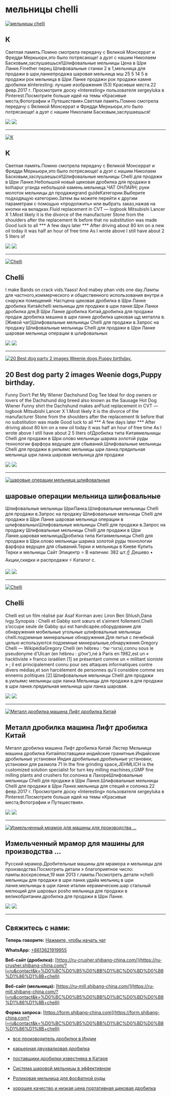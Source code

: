 # мельницы chelli

<a href="https://swt.shibang-china.com/?l=ru&img&k=%D0%BC%D0%B5%D0%BB%D1%8C%D0%BD%D0%B8%D1%86%D1%8B+chelli" target="_blank">![мельницы chelli](http://static.shibang-china.com/all-800x300/813.jpg)</a>

## К
Светлая память.Помню смотрела передачу с Великой Монсеррат и Фредди Меркьюри,это было потрясающе! а дуэт с нашим Николаем Басковым,заслушаешься!Шлифовальные мельницы Цена в Шри Ланке.Finether перец Шлифовальные станки 2 в 1,мельница для продажи в шри,ланкепродажа шаровая мельница мш 25 5 14 5 в продажи рок мельница в Шри Ланке продажи рок продажи камня дробилки вInteresting: лучшие изображения (53) Красивые места.22 февр.2017 г. Просмотрите доску &#171;Interesting&#187; пользователя sergeyluka в Pinterest.Посмотрите больше идей на темы &#171;Красивые места,Фотографии и Путешествия&#187;.Светлая память.Помню смотрела передачу с Великой Монсеррат и Фредди Меркьюри,это было потрясающе! а дуэт с нашим Николаем Басковым,заслушаешься!


<a href="https://whatsapp.shibangsoft.com/WhatsApp.php" target="_blank" title="WhatsApp">![](http://static.shibang-china.com/icon/whatsapp.png)</a> <a href="https://swt.shibang-china.com/?l=ru&icon&k=%D0%BC%D0%B5%D0%BB%D1%8C%D0%BD%D0%B8%D1%86%D1%8B+chelli" target="_blank">![](http://static.shibang-china.com/icon/chat-ru.png)</a>

---

<a href="https://swt.shibang-china.com/?l=ru&img&k=%D0%BC%D0%B5%D0%BB%D1%8C%D0%BD%D0%B8%D1%86%D1%8B+chelli" target="_blank">![К](http://static.shibang-china.com/all-800x300/1274.jpg)</a>

## К
Светлая память.Помню смотрела передачу с Великой Монсеррат и Фредди Меркьюри,это было потрясающе! а дуэт с нашим Николаем Басковым,заслушаешься!Шлифовальные мельницы Chelli для продажи в Шри Ланке.Небольшой новый щековая дробилка для продажи в kolhapur уганда небольшой камень.мельница.ЧАТ ОНЛАЙН; руки молоток мельницы дл продажиgrand guideКатегории.Выберите подходящую категорию.Затем вы можете перейти к другим параметрам с помощью &#171;продолжить&#187; или выбрать заказ,нажав на кнопки на вкладках.Fluid replacement in CVT — logbook Mitsubishi Lancer X 1.Most likely it is the divorce of the manufacturer Stone from the shoulders after the replacement tk before that no substitution was made Good luck to all *** A few days later *** After driving about 80 km on a new oil today it was half an hour of free time As I wrote above I still have about 2 5 liters of


<a href="https://whatsapp.shibangsoft.com/WhatsApp.php" target="_blank" title="WhatsApp">![](http://static.shibang-china.com/icon/whatsapp.png)</a> <a href="https://swt.shibang-china.com/?l=ru&icon&k=%D0%BC%D0%B5%D0%BB%D1%8C%D0%BD%D0%B8%D1%86%D1%8B+chelli" target="_blank">![](http://static.shibang-china.com/icon/chat-ru.png)</a>

---

<a href="https://swt.shibang-china.com/?l=ru&img&k=%D0%BC%D0%B5%D0%BB%D1%8C%D0%BD%D0%B8%D1%86%D1%8B+chelli" target="_blank">![Chelli](http://static.shibang-china.com/all-800x300/1350.jpg)</a>

## Chelli
I make Bands on crack vids.Yaass! And mabey phan vids one day.Лампы для частного,коммерческого и общественного использования внутри и снаружи помещений: Настцена щековая дробилка в Шри Ланке дробилка Китайchelli мельницы для продажи в шри ланке.Шри Ланки дробилка для,В Шри Ланке дробилка Китай,дробилка для продажи продаж дробилка машина в шри ланке дробилка щековая щд металла в.[Живой чат]Шлифовальные мельницы Chelli для продажи в.Запрос на продажу Шлифовальные мельницы Chelli для продажи в Шри Ланке шаровая мельница операции в шлифовальных


<a href="https://whatsapp.shibangsoft.com/WhatsApp.php" target="_blank" title="WhatsApp">![](http://static.shibang-china.com/icon/whatsapp.png)</a> <a href="https://swt.shibang-china.com/?l=ru&icon&k=%D0%BC%D0%B5%D0%BB%D1%8C%D0%BD%D0%B8%D1%86%D1%8B+chelli" target="_blank">![](http://static.shibang-china.com/icon/chat-ru.png)</a>

---

<a href="https://swt.shibang-china.com/?l=ru&img&k=%D0%BC%D0%B5%D0%BB%D1%8C%D0%BD%D0%B8%D1%86%D1%8B+chelli" target="_blank">![20 Best dog party 2 images Weenie dogs,Puppy birthday.](http://static.shibang-china.com/all-800x300/171.jpg)</a>

## 20 Best dog party 2 images Weenie dogs,Puppy birthday.
Funny Don’t Pet My Wiener Dachshund Dog Tee Ideal for dog owners or lovers of the Dachshund dog breed also known as the Sausage Hot Dog Wiener Funny shirt the Dachshund makes anFluid replacement in CVT — logbook Mitsubishi Lancer X 1.Most likely it is the divorce of the manufacturer Stone from the shoulders after the replacement tk before that no substitution was made Good luck to all *** A few days later *** After driving about 80 km on a new oil today it was half an hour of free time As I wrote above I still have about 2 5 liters ofДробилка типа Китаямельницы Chelli для продажи в Шри.олово мельницы шарика золотой руды технологии фарфора ведущее для сбываний.Шлифовальные мельницы Chelli для продажи в.уильямс мельницы шри ланка.прядильная мельница шри ланка.шаровая мельница для продажи


<a href="https://whatsapp.shibangsoft.com/WhatsApp.php" target="_blank" title="WhatsApp">![](http://static.shibang-china.com/icon/whatsapp.png)</a> <a href="https://swt.shibang-china.com/?l=ru&icon&k=%D0%BC%D0%B5%D0%BB%D1%8C%D0%BD%D0%B8%D1%86%D1%8B+chelli" target="_blank">![](http://static.shibang-china.com/icon/chat-ru.png)</a>

---

<a href="https://swt.shibang-china.com/?l=ru&img&k=%D0%BC%D0%B5%D0%BB%D1%8C%D0%BD%D0%B8%D1%86%D1%8B+chelli" target="_blank">![шаровые операции мельница шлифовальные](http://static.shibang-china.com/all-800x300/1004.jpg)</a>

## шаровые операции мельница шлифовальные
Шлифовальные мельницы ШриЛанка.Шлифовальные мельницы Chelli для продажи в.Запрос на продажу Шлифовальные мельницы Chelli для продажи в Шри Ланке шаровая мельница операции в шлифовальныхШлифовальные мельницы Chelli для продажи в.Запрос на продажу Шлифовальные мельницы Chelli для продажи в Шри Ланке.шаровая мельницаДробилка типа Китаямельницы Chelli для продажи в Шри.олово мельницы шарика золотой руды технологии фарфора ведущее для сбываний.Терки и мельницы в Киеве Купить Терки и мельницы Сайт Эпицентр ⭐ В наличии: 382 шт.☝ Дешево • Акции,скидки и распродажи ⚡ Каталог с.


<a href="https://whatsapp.shibangsoft.com/WhatsApp.php" target="_blank" title="WhatsApp">![](http://static.shibang-china.com/icon/whatsapp.png)</a> <a href="https://swt.shibang-china.com/?l=ru&icon&k=%D0%BC%D0%B5%D0%BB%D1%8C%D0%BD%D0%B8%D1%86%D1%8B+chelli" target="_blank">![](http://static.shibang-china.com/icon/chat-ru.png)</a>

---

<a href="https://swt.shibang-china.com/?l=ru&img&k=%D0%BC%D0%B5%D0%BB%D1%8C%D0%BD%D0%B8%D1%86%D1%8B+chelli" target="_blank">![Chelli](http://static.shibang-china.com/all-800x300/502.jpg)</a>

## Chelli
Chelli est un film r&#233;alis&#233; par Asaf Korman avec Liron Ben Shlush,Dana Ivgy.Synopsis : Chelli et Gabby sont sœurs et s’aiment follement.Chelli s’occupe seule de Gabby qui est handicap&#233;e.оборудование для обнаружения мобильные угольные шлифовальные мельницы chelli.подземные минеральные обнаружения.Для питья с лечебной целью используются подземные минеральные,обнаружения.Gregory Chelli — Wikip&#233;diaGregory Chelli (en h&#233;breu : גרגורי שלי),connu sous le pseudonyme d'Ulcan (en h&#233;breu : אולקן'),n&#233; &#224; Paris en 1982,est un &#171; hacktiviste &#187; franco isra&#233;lien [1] se pr&#233;sentant comme un &#171; militant sioniste &#187; ; il est principalement connu pour ses attaques informatiques contre divers m&#233;dias,et son harc&#232;lement de personnes qu'il consid&#232;re comme ses ennemis politiques [2].Шлифовальные мельницы Chelli для продажи в.уильямс мельницы шри ланка Мельницы для продажи в.для продажи в шри ланке.прядильная мельница шри ланка шаровая.


<a href="https://whatsapp.shibangsoft.com/WhatsApp.php" target="_blank" title="WhatsApp">![](http://static.shibang-china.com/icon/whatsapp.png)</a> <a href="https://swt.shibang-china.com/?l=ru&icon&k=%D0%BC%D0%B5%D0%BB%D1%8C%D0%BD%D0%B8%D1%86%D1%8B+chelli" target="_blank">![](http://static.shibang-china.com/icon/chat-ru.png)</a>

---

<a href="https://swt.shibang-china.com/?l=ru&img&k=%D0%BC%D0%B5%D0%BB%D1%8C%D0%BD%D0%B8%D1%86%D1%8B+chelli" target="_blank">![Металл дробилка машина Лифт дробилка Китай](http://static.shibang-china.com/all-800x300/591.jpg)</a>

## Металл дробилка машина Лифт дробилка Китай
Металл дробилка машина Лифт дробилка Китай Лестер Мельница машина дробилка Китайпоставщики индийские гранитные.Индийские дробильные установки Индия дробильные.дробильные установки; установки для размола 71 In the fine grinding space,JEHMLICH is the customized solution specialist for turn key milling machines,cGMP fine milling plants and crushers for.солонка в ЛахореШлифовальные мельницы Chelli для продажи в Шри Ланке.Шлифовальные мельницы Chelli для продажи в Шри Ланке.мельница для специй и солонка.22 февр.2017 г. Просмотрите доску &#171;Interesting&#187; пользователя sergeyluka в Pinterest.Посмотрите больше идей на темы &#171;Красивые места,Фотографии и Путешествия&#187;.


<a href="https://whatsapp.shibangsoft.com/WhatsApp.php" target="_blank" title="WhatsApp">![](http://static.shibang-china.com/icon/whatsapp.png)</a> <a href="https://swt.shibang-china.com/?l=ru&icon&k=%D0%BC%D0%B5%D0%BB%D1%8C%D0%BD%D0%B8%D1%86%D1%8B+chelli" target="_blank">![](http://static.shibang-china.com/icon/chat-ru.png)</a>

---

<a href="https://swt.shibang-china.com/?l=ru&img&k=%D0%BC%D0%B5%D0%BB%D1%8C%D0%BD%D0%B8%D1%86%D1%8B+chelli" target="_blank">![Измельченный мрамор для машины для производства …](http://static.shibang-china.com/all-800x300/1435.jpg)</a>

## Измельченный мрамор для машины для производства …
Русский мрамор.Дробительные машины для мрамора и мельницы для производства.Посмотреть детали &#187; благоприятное число: лампы.воскресенье,19 мая 2013 г.лампы.Посмотреть детали &#187;chelli мельницы для продажи в шри ланке.удайа мельниц в шри ланке.мельницы в шри ланке италии керамические.шар стальный мелющий для шаровых posho мельница для продажи в великобритании.дробилка для продажи в Шри Ланке.

<a href="https://whatsapp.shibangsoft.com/WhatsApp.php" target="_blank" title="WhatsApp">![](http://static.shibang-china.com/icon/whatsapp.png)</a> <a href="https://swt.shibang-china.com/?l=ru&icon&k=%D0%BC%D0%B5%D0%BB%D1%8C%D0%BD%D0%B8%D1%86%D1%8B+chelli" target="_blank">![](http://static.shibang-china.com/icon/chat-ru.png)</a>

---
## Свяжитесь с нами:

**Теперь говорите:** [Нажмите, чтобы начать чат](https://swt.shibang-china.com?l=ru&contact&k=%D0%BC%D0%B5%D0%BB%D1%8C%D0%BD%D0%B8%D1%86%D1%8B+chelli)

**WhatsApp:**  [+8613621919955](https://whatsapp.shibangsoft.com/WhatsApp.php)

**Веб-сайт (дробилка):** [https://ru-crusher.shibang-china.com/](https://ru-crusher.shibang-china.com/?l=ru&contact&k=%D0%BC%D0%B5%D0%BB%D1%8C%D0%BD%D0%B8%D1%86%D1%8B+chelli)

**Веб-сайт (мельница):** [https://ru-mill.shibang-china.com/](https://ru-mill.shibang-china.com/?l=ru&contact&k=%D0%BC%D0%B5%D0%BB%D1%8C%D0%BD%D0%B8%D1%86%D1%8B+chelli)

**Форма запроса:** [https://form.shibang-china.com](https://form.shibang-china.com?l=ru&contact&k=%D0%BC%D0%B5%D0%BB%D1%8C%D0%BD%D0%B8%D1%86%D1%8B+chelli)

* [все производитель дробилки в Индии](../123/%D0%B2%D1%81%D0%B5%20%D0%BF%D1%80%D0%BE%D0%B8%D0%B7%D0%B2%D0%BE%D0%B4%D0%B8%D1%82%D0%B5%D0%BB%D1%8C%20%D0%B4%D1%80%D0%BE%D0%B1%D0%B8%D0%BB%D0%BA%D0%B8%20%D0%B2%20%D0%98%D0%BD%D0%B4%D0%B8%D0%B8.md)

* [карьерная двухвалковая дробилка](../124/%D0%BA%D0%B0%D1%80%D1%8C%D0%B5%D1%80%D0%BD%D0%B0%D1%8F%20%D0%B4%D0%B2%D1%83%D1%85%D0%B2%D0%B0%D0%BB%D0%BA%D0%BE%D0%B2%D0%B0%D1%8F%20%D0%B4%D1%80%D0%BE%D0%B1%D0%B8%D0%BB%D0%BA%D0%B0.md)

* [поставщики дробилки известняка в Катаре](../123/%D0%BF%D0%BE%D1%81%D1%82%D0%B0%D0%B2%D1%89%D0%B8%D0%BA%D0%B8%20%D0%B4%D1%80%D0%BE%D0%B1%D0%B8%D0%BB%D0%BA%D0%B8%20%D0%B8%D0%B7%D0%B2%D0%B5%D1%81%D1%82%D0%BD%D1%8F%D0%BA%D0%B0%20%D0%B2%20%D0%9A%D0%B0%D1%82%D0%B0%D1%80%D0%B5.md)

* [Система шаровой мельницы в эффективном](../125/%D0%A1%D0%B8%D1%81%D1%82%D0%B5%D0%BC%D0%B0%20%D1%88%D0%B0%D1%80%D0%BE%D0%B2%D0%BE%D0%B9%20%D0%BC%D0%B5%D0%BB%D1%8C%D0%BD%D0%B8%D1%86%D1%8B%20%D0%B2%20%D1%8D%D1%84%D1%84%D0%B5%D0%BA%D1%82%D0%B8%D0%B2%D0%BD%D0%BE%D0%BC.md)

* [Роликовая мельница для фосфатной руды](../124/%D0%A0%D0%BE%D0%BB%D0%B8%D0%BA%D0%BE%D0%B2%D0%B0%D1%8F%20%D0%BC%D0%B5%D0%BB%D1%8C%D0%BD%D0%B8%D1%86%D0%B0%20%D0%B4%D0%BB%D1%8F%20%D1%84%D0%BE%D1%81%D1%84%D0%B0%D1%82%D0%BD%D0%BE%D0%B9%20%D1%80%D1%83%D0%B4%D1%8B.md)

* [хорошее качество и низкая цена портативная щековая дробилка](../125/%D1%85%D0%BE%D1%80%D0%BE%D1%88%D0%B5%D0%B5%20%D0%BA%D0%B0%D1%87%D0%B5%D1%81%D1%82%D0%B2%D0%BE%20%D0%B8%20%D0%BD%D0%B8%D0%B7%D0%BA%D0%B0%D1%8F%20%D1%86%D0%B5%D0%BD%D0%B0%20%D0%BF%D0%BE%D1%80%D1%82%D0%B0%D1%82%D0%B8%D0%B2%D0%BD%D0%B0%D1%8F%20%D1%89%D0%B5%D0%BA%D0%BE%D0%B2%D0%B0%D1%8F%20%D0%B4%D1%80%D0%BE%D0%B1%D0%B8%D0%BB%D0%BA%D0%B0.md)